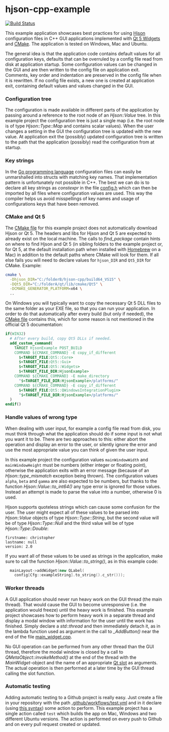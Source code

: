 # hjson-cpp-example

[![Build Status](https://github.com/trobro/hjson-cpp-example/workflows/test/badge.svg)](https://github.com/trobro/hjson-cpp-example/actions)

This example application showcases best practices for using [Hjson](https://hjson.github.io) configuration files in C++ GUI applications implemented with [Qt 5 Widgets](https://doc.qt.io/qt-5.15/qtwidgets-index.html) and [CMake](https://cmake.org/). The application is tested on Windows, Mac and Ubuntu.

The general idea is that the application code contains default values for all configuration keys, defaults that can be overruled by a config file read from disk at application startup. Some configuration values can be changed in the GUI and are then written to the config file on application exit. Comments, key order and indentation are preserved in the config file when it is rewritten. If no config file exists, a new one is created at application exit, containing default values and values changed in the GUI.

### Configuration tree

The configuration is made available in different parts of the application by passing around a reference to the root node of an *Hjson::Value* tree. In this example project the configuration tree is just a single map (i.e. the root node is of type *Hjson::Type::Map* and contains scalar values). When the user changes a setting in the GUI the configuration tree is updated with the new value. At application exit the (possibly) updated configuration tree is written to the path that the application (possibly) read the configuration from at startup.

### Key strings

In the [Go programming language](https://golang.org/) configuration files can easily be unmarshalled into structs with matching key names. That implementation pattern is unfortunately not possible in C++. The best we can do is to declare all key strings as *constexpr* in the file [config.h](src/config.h) which can then be imported by all files where configuration values are used. This way the compiler helps us avoid misspellings of key names and usage of configurations keys that have been removed.

### CMake and Qt 5

The [CMake file](CMakeLists.txt) for this example project does not automatically download Hjson or Qt 5. The headers and libs for Hjson and Qt 5 are expected to already exist on the local machine. The calls to *find_package* contain hints on where to find Hjson and Qt 5 (in sibling folders to the example project or, for Qt 5, at the default installation path when installed with [Homebrew](https://brew.sh/) on a Mac) in addition to the default paths where CMake will look for them. If all else fails you will need to declare values for `hjson_DIR` and `Qt5_DIR` for CMake. Example:

```bash
cmake \
  -Dhjson_DIR="C:/folderB/hjson-cpp/build64_VS15" \
  -DQt5_DIR="C:/folderA/qt/lib/cmake/Qt5" \
  -DCMAKE_GENERATOR_PLATFORM=x64 \
  ..
```

On Windows you will typically want to copy the necessary Qt 5 DLL files to the same folder as your EXE file, so that you can run your application. In order to do that automatically after every build (but only if needed), the [CMake file](CMakeLists.txt) contains this, which for some reason is not mentioned in the official Qt 5 documentation:

```cmake
if(WIN32)
  # After every build, copy Qt5 DLLs if needed.
  add_custom_command(
    TARGET HjsonExample POST_BUILD
    COMMAND ${CMAKE_COMMAND} -E copy_if_different
      $<TARGET_FILE:Qt5::Core>
      $<TARGET_FILE:Qt5::Gui>
      $<TARGET_FILE:Qt5::Widgets>
      $<TARGET_FILE_DIR:HjsonExample>
    COMMAND ${CMAKE_COMMAND} -E make_directory
      "$<TARGET_FILE_DIR:HjsonExample>/platforms/"
    COMMAND ${CMAKE_COMMAND} -E copy_if_different
      $<TARGET_FILE:Qt5::QWindowsIntegrationPlugin>
      "$<TARGET_FILE_DIR:HjsonExample>/platforms/"
  )
endif()
```

### Handle values of wrong type

When dealing with user input, for example a config file read from disk, you must think through what the application should do if some input is not what you want it to be. There are two approaches to this: either abort the operation and display an error to the user, or silently ignore the error and use the most appropriate value you can think of given the user input.

In this example project the configuration values `mainWindowWidth` and `mainWindowHeight` must be numbers (either integer or floating point), otherwise the application exits with an error message (because of an *Hjson::type_mismatch* exception being thrown). The configuration values `alpha`, `beta` and `gamma` are also expected to be numbers, but thanks to the function *Hjson::Value::to_int64()* any type error is ignored for those values. Instead an attempt is made to parse the value into a number, otherwise 0 is used.

Hjson supports quoteless strings which can cause some confusion for the user. The user might expect all of these values to be parsed into *Hjson::Value* objects of type *Hjson::Type::String*, but the second value will be of type *Hjson::Type::Null* and the third value will be of type *Hjson::Type::Double*:

```
firstname: christopher
lastname: null
version: 2.0
```

If you want all of these values to be used as strings in the application, make sure to call the function *Hjson::Value::to_string()*, as in this example code:

```cpp
  mainLayout->addWidget(new QLabel(
    config[Cfg::exampleString].to_string().c_str()));
```

### Worker threads

A GUI application should never run heavy work on the GUI thread (the main thread). That would cause the GUI to become unresponsive (i.e. the application would freeze) until the heavy work is finished. This example project showcases how to perform heavy work in a separate thread and display a modal window with information for the user until the work has finished. Simply declare a *std::thread* and then immediately detach it, as in the lambda function used as argument in the call to *_AddButton()* near the end of the file [main_widget.cpp](src/main_widget.cpp).

No GUI operation can be performed from any other thread than the GUI thread, therefore the modal window is closed by a call to *QMetaObject::invokeMethod()* at the end of the thread with the *MainWidget*-object and the name of an appropriate [Qt slot](https://doc.qt.io/qt-5/signalsandslots.html) as arguments. The actual operation is then performed at a later time by the GUI thread calling the slot function.

### Automatic testing

Adding automatic testing to a Github project is really easy. Just create a file in your repository with the path [.github/workflows/test.yml](.github/workflows/test.yml) and in it declare (using [this syntax](https://docs.github.com/en/actions/reference/workflow-syntax-for-github-actions)) some action to perform. This example project has a single action called `test` which builds the app on Mac, Windows and two different Ubuntu versions. The action is performed on every push to Github and on every pull request created or updated.
